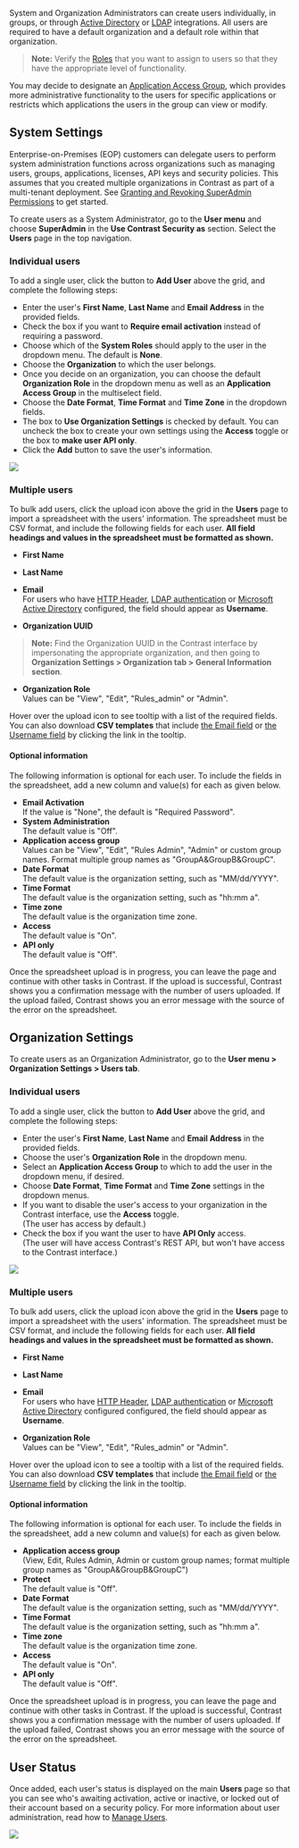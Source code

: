 <!--
title: "Create Users"
description: "Creating Users in Contrast TeamServer"
tags: "Admin onboarding TeamServer user settings license defend protection create"
-->

System and Organization Administrators can create users individually, in groups, or through [Active Directory](installation-setupauth.html#ad) or [LDAP](installation-setupauth.html#ldap) integrations. All users are required to have a default organization and a default role within that organization. 

>**Note:** Verify the [Roles](admin-manageorgsroleperm.html#roles) that you want to assign to users so that they have the appropriate level of functionality.

You may decide to designate an [Application Access Group](admin-onboardteam.html#group), which provides more administrative functionality to the users for specific applications or restricts which applications the users in the group can view or modify.

## System Settings

Enterprise-on-Premises (EOP) customers can delegate users to perform system administration functions across organizations such as managing users, groups, applications, licenses, API keys and security policies. This assumes that you created multiple organizations in Contrast as part of a multi-tenant deployment. See [Granting and Revoking SuperAdmin Permissions](admin-manageorgs.html#sa) to get started.

To create users as a System Administrator, go to the **User menu** and choose **SuperAdmin** in the **Use Contrast Security as** section. Select the **Users** page in the top navigation. 

### Individual users

To add a single user, click the button to **Add User** above the grid, and complete the following steps: 

* Enter the user's **First Name**, **Last Name** and **Email Address** in the provided fields. 
* Check the box if you want to **Require email activation** instead of requiring a password.
* Choose which of the **System Roles** should apply to the user in the dropdown menu. The default is **None**. 
* Choose the **Organization** to which the user belongs. 
* Once you decide on an organization, you can choose the default **Organization Role** in the dropdown menu as well as an **Application Access Group** in the multiselect field.
* Choose the **Date Format**, **Time Format** and **Time Zone** in the dropdown fields. 
* The box to **Use Organization Settings** is checked by default. You can uncheck the box to create your own settings using the **Access** toggle or the box to **make user API only**. 
* Click the **Add** button to save the user's information. 

<a href="assets/images/User-system-admin.png" rel="lightbox" title="Add a user as a Super Administrator"><img class="thumbnail" src="assets/images/User-system-admin.png"/></a>


### Multiple users 

To bulk add users, click the upload icon above the grid in the **Users** page to import a spreadsheet with the users' information. The spreadsheet must be CSV format, and include the following fields for each user. **All field headings and values in the spreadsheet must be formatted as shown.** 

* **First Name** 
* **Last Name**
* **Email** <br> For users who have [HTTP Header](installation-setupauth.html#http-proxy), [LDAP authentication](installation-setupauth.html) or [Microsoft Active Directory](installation-setupauth.html#ad) configured, the field should appear as **Username**.

* **Organization UUID**

> **Note:** Find the Organization UUID in the Contrast interface by impersonating the appropriate organization, and then going to **Organization Settings > Organization tab > General Information section**. 

* **Organization Role** <br> Values can be "View", "Edit", "Rules_admin" or "Admin".

Hover over the upload icon to see tooltip with a list of the required fields. You can also download **CSV templates** that include [the Email field](assets/attachments/user_upload/Contrast-user-upload-template-superadmin-email.csv) or [the Username field](assets/attachments/user_upload/Contrast-user-upload-template-superadmin-username.csv) by clicking the link in the tooltip. 

#### Optional information 

The following information is optional for each user. To include the fields in the spreadsheet, add a new column and value(s) for each as given below. 

* **Email Activation** <br> If the value is "None", the default is "Required Password".
* **System Administration** <br> The default value is "Off".
* **Application access group** <br> Values can be "View", "Edit", "Rules Admin", "Admin" or custom group names. Format multiple group names as "GroupA&GroupB&GroupC".
* **Date Format** <br> The default value is the organization setting, such as "MM/dd/YYYY".
* **Time Format** <br> The default value is the organization setting, such as "hh:mm a".
* **Time zone** <br> The default value is the organization time zone.
* **Access** <br> The default value is "On".
* **API only** <br> The default value is "Off".

Once the spreadsheet upload is in progress, you can leave the page and continue with other tasks in Contrast. If the upload is successful, Contrast shows you a confirmation message with the number of users uploaded. If the upload failed, Contrast shows you an error message with the source of the error on the spreadsheet.

## Organization Settings

To create users as an Organization Administrator, go to the **User menu > Organization Settings > Users tab**. 

### Individual users

To add a single user, click the button to **Add User** above the grid, and complete the following steps: 

* Enter the user's **First Name**, **Last Name** and **Email Address** in the provided fields. 
* Choose the user's **Organization Role** in the dropdown menu. 
* Select an **Application Access Group** to which to add the user in the dropdown menu, if desired. 
* Choose **Date Format**, **Time Format** and **Time Zone** settings in the dropdown menus. 
* If you want to disable the user's access to your organization in the Contrast interface, use the **Access** toggle. <br> (The user has access by default.)
* Check the box if you want the user to have **API Only** access. <br> (The user will have access Contrast's REST API, but won't have access to the Contrast interface.)

<a href="assets/images/Create_User.png" rel="lightbox" title="Add a user as an Organization Administrator"><img class="thumbnail" src="assets/images/Create_User.png"/></a>

### Multiple users

To bulk add users, click the upload icon above the grid in the **Users** page to import a spreadsheet with the users' information. The spreadsheet must be CSV format, and include the following fields for each user. **All field headings and values in the spreadsheet must be formatted as shown.** 

* **First Name**
* **Last Name** 
* **Email** <br> For users who have [HTTP Header](installation-setupauth.html#http-proxy), [LDAP authentication](installation-setupauth.html) or [Microsoft Active Directory](installation-setupauth.html#ad) configured configured, the field should appear as **Username**. 

* **Organization Role** <br> Values can be "View", "Edit", "Rules_admin" or "Admin".

Hover over the upload icon to see a tooltip with a list of the required fields. You can also download **CSV templates** that include [the Email field](assets/attachments/user_upload/Contrast-user-upload-template-organizationadmin-email.csv) or [the Username field](assets/attachments/user_upload/Contrast-user-upload-template-organizationadmin-username.csv) by clicking the link in the tooltip. 

#### Optional information 

The following information is optional for each user. To include the fields in the spreadsheet, add a new column and value(s) for each as given below. 

* **Application access group** <br> (View, Edit, Rules Admin, Admin or custom group names; format multiple group names as "GroupA&GroupB&GroupC")
* **Protect** <br> The default value is "Off".
* **Date Format** <br> The default value is the organization setting, such as "MM/dd/YYYY".
* **Time Format** <br> The default value is the organization setting, such as "hh:mm a".
* **Time zone** <br> The default value is the organization time zone.
* **Access** <br> The default value is "On".
* **API only** <br> The default value is "Off".

Once the spreadsheet upload is in progress, you can leave the page and continue with other tasks in Contrast. If the upload is successful, Contrast shows you a confirmation message with the number of users uploaded. If the upload failed, Contrast shows you an error message with the source of the error on the spreadsheet.

## User Status

Once added, each user's status is displayed on the main **Users** page so that you can see who's awaiting activation, active or inactive, or locked out of their account based on a security policy. For more information about user administration, read how to [Manage Users](admin-manageorgs.html#manage-user). 

<a href="assets/images/User-grid.png" rel="lightbox" title="Users grid for Organization Administrators"><img class="thumbnail" src="assets/images/User-grid.png"/></a>



